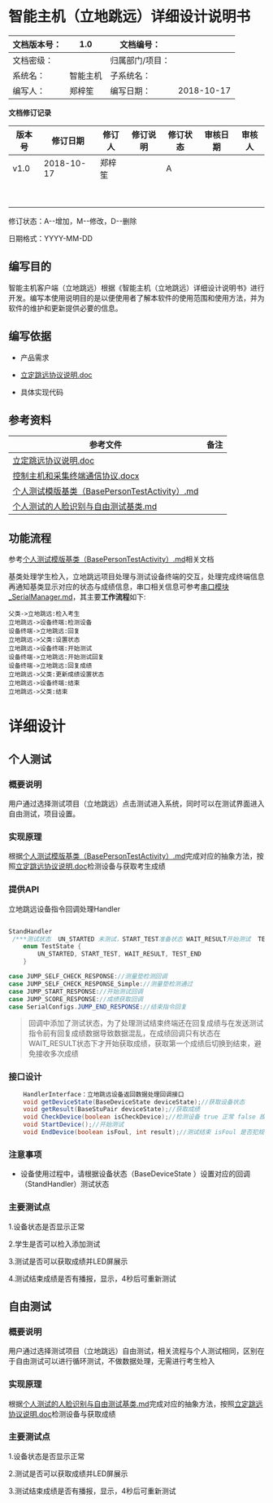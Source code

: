 # 智能主机（立地跳远）详细设计说明书



 



| 文档版本号： | 1.0      | 文档编号：      |            |
| ------------ | -------- | --------------- | ---------- |
| 文档密级：   |          | 归属部门/项目： |            |
| 系统名：     | 智能主机 | 子系统名：      |            |
| 编写人：     | 郑梓笙   | 编写日期：      | 2018-10-17 |

 

 

 

**文档修订记录**

| **版本号** | **修订日期** | **修订人** | **修订说明** | **修订状态** | **审核日期** | **审核人** |
| ---------- | ------------ | ---------- | ------------ | ------------ | ------------ | ---------- |
| v1.0       | 2018-10-17   | 郑梓笙     |              | A            |              |            |
|            |              |            |              |              |              |            |
|            |              |            |              |              |              |            |
|            |              |            |              |              |              |            |
|            |              |            |              |              |              |            |
|            |              |            |              |              |              |            |
|            |              |            |              |              |              |            |
|            |              |            |              |              |              |            |
|            |              |            |              |              |              |            |

修订状态：A--增加，M--修改，D--删除

日期格式：YYYY-MM-DD

## 编写目的 

智能主机客户端（立地跳远）根据《智能主机（立地跳远）详细设计说明书》进行开发。编写本使用说明目的是以便使用者了解本软件的使用范围和使用方法，并为软件的维护和更新提供必要的信息。

## 编写依据

- 产品需求

- [立定跳远协议说明.doc](立定跳远协议说明.doc)

- 具体实现代码

## 

## **参考资料**

| **参考文件**                                                 | **备注** |
| ------------------------------------------------------------ | -------- |
| [立定跳远协议说明.doc](立定跳远协议说明.doc)                 |          |
| [控制主机和采集终端通信协议.docx](控制主机和采集终端通信协议.docx) |          |
| [个人测试模版基类（BasePersonTestActivity）.md]()            |          |
| [个人测试的人脸识别与自由测试基类.md]()                      |          |

## 功能流程

参考[个人测试模版基类（BasePersonTestActivity）.md]()相关文档

基类处理学生检入，立地跳远项目处理与测试设备终端的交互，处理完成终端信息再通知基类显示对应的状态与成绩信息，串口相关信息可参考[串口模块_SerialManager.md]()，其主要**工作流程**如下:
```sequence
父类->立地跳远:检入考生
立地跳远->设备终端:检测设备
设备终端->立地跳远:回复
立地跳远->父类:设置状态
立地跳远->设备终端:开始测试 
设备终端->立地跳远:开始测试回复
设备终端->立地跳远:回复成绩
立地跳远->父类:更新成绩设置状态
立地跳远->设备终端:结束
立地跳远->父类:结束
```

# **详细设计**

## **个人测试**

### 概要说明

用户通过选择测试项目（立地跳远）点击测试进入系统，同时可以在测试界面进入自由测试，项目设置。 

### 实现原理

根据[个人测试模版基类（BasePersonTestActivity）.md]()完成对应的抽象方法，按照[立定跳远协议说明.doc](立定跳远协议说明.doc)检测设备与获取考生成绩

### 提供API

立地跳远设备指令回调处理Handler

``` java

StandHandler
 /***测试状态  UN_STARTED 未测试，START_TEST准备状态 WAIT_RESULT开始测试  TEST_END 测试结束，成功获取成绩*/
    enum TestState {
        UN_STARTED, START_TEST, WAIT_RESULT, TEST_END
    }

case JUMP_SELF_CHECK_RESPONSE://测量垫检测回调
case JUMP_SELF_CHECK_RESPONSE_Simple://测量垫检测通过
case JUMP_START_RESPONSE://开始测试回调
case JUMP_SCORE_RESPONSE://成绩获取回调
case SerialConfigs.JUMP_END_RESPONSE://结束指令回复
```

> 回调中添加了测试状态，为了处理测试结束终端还在回复成绩与在发送测试指令前有回复成绩数据导致数据混乱，在成绩回调只有状态在WAIT_RESULT状态下才开始获取成绩，获取第一个成绩后切换到结束，避免接收多次成绩

### **接口设计**

``` java
	HandlerInterface：立地跳远设备返回数据处理回调接口
	void getDeviceState(BaseDeviceState deviceState);//获取设备状态
	void getResult(BaseStuPair deviceState);//获取成绩
	void CheckDevice(boolean isCheckDevice);//检测设备 true 正常 false 故障
	void StartDevice();//开始测试
	void EndDevice(boolean isFoul, int result);//测试结束 isFoul 是否犯规 	  result成绩 
```
### 注意事项

- 设备使用过程中，请根据设备状态（BaseDeviceState ）设置对应的回调（StandHandler）测试状态


### 主要测试点

1.设备状态是否显示正常

2.学生是否可以检入添加测试

3.测试是否可以获取成绩并LED屏展示

4.测试结束成绩是否有播报，显示，4秒后可重新测试



## **自由测试**

### 概要说明

用户通过选择测试项目（立地跳远）自由测试，相关流程与个人测试相同，区别在于自由测试可以进行循环测试，不做数据处理，无需进行考生检入

### 实现原理

根据[个人测试的人脸识别与自由测试基类.md]()完成对应的抽象方法，按照[立定跳远协议说明.doc](立定跳远协议说明.doc)检测设备与获取成绩

### 主要测试点

1.设备状态是否显示正常 

2.测试是否可以获取成绩并LED屏展示

3.测试结束成绩是否有播报，显示，4秒后可重新测试